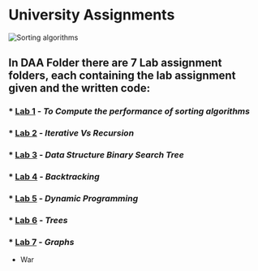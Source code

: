 # University Assignments
![Sorting algorithms](https://www.mybluelinux.com/img/post/featured-images/0072.sorting_algorithms.jpg)
## **In DAA Folder there are 7 Lab assignment folders, each containing the lab assignment given and the written code**:
### * [Lab 1](https://github.com/Cookie182/DAA/tree/main/DAA/Lab_1 "Lab 1 assignment and code") - *To Compute the performance of sorting algorithms*
### * [Lab 2](https://github.com/Cookie182/DAA/tree/main/DAA/Lab_2 "Lab 2 assignment and code") - *Iterative Vs Recursion*
### * [Lab 3](https://github.com/Cookie182/DAA/tree/main/DAA/Lab_3 "Lab 3 assignment and code") - *Data Structure Binary Search Tree*
### * [Lab 4](https://github.com/Cookie182/DAA/tree/main/DAA/Lab_4 "Lab 4 assignment and code") - *Backtracking*
### * [Lab 5](https://github.com/Cookie182/DAA/tree/main/DAA/Lab_5 "Lab 5 assignment and code") - *Dynamic Programming*
### * [Lab 6](https://github.com/Cookie182/DAA/tree/main/DAA/Lab_6 "Lab 6 assignment and code") - *Trees*
### * [Lab 7](https://github.com/Cookie182/DAA/tree/main/DAA/Lab_7 "Lab 7 assignment and code") - *Graphs*
* War
